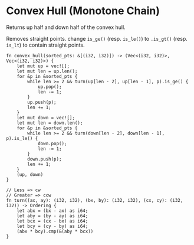 # Convex Hull (Monotone Chain)

Returns up half and down half of the convex hull.

Removes straight points. change `is_ge()` (resp. `is_le()`) to `.is_gt()` (resp. `is_lt`) to contain straight points.

```rust,noplayground
fn convex_hull(sorted_pts: &[(i32, i32)]) -> (Vec<(i32, i32)>, Vec<(i32, i32)>) {
    let mut up = vec![];
    let mut len = up.len();
    for &p in &sorted_pts {
        while len >= 2 && turn(up[len - 2], up[len - 1], p).is_ge() {
            up.pop();
            len -= 1;
        }
        up.push(p);
        len += 1;
    }
    let mut down = vec![];
    let mut len = down.len();
    for &p in &sorted_pts {
        while len >= 2 && turn(down[len - 2], down[len - 1], p).is_le() {
            down.pop();
            len -= 1;
        }
        down.push(p);
        len += 1;
    }
    (up, down)
}

// Less => cw
// Greater => ccw
fn turn((ax, ay): (i32, i32), (bx, by): (i32, i32), (cx, cy): (i32, i32)) -> Ordering {
    let abx = (bx - ax) as i64;
    let aby = (by - ay) as i64;
    let bcx = (cx - bx) as i64;
    let bcy = (cy - by) as i64;
    (abx * bcy).cmp(&(aby * bcx))
}
```
